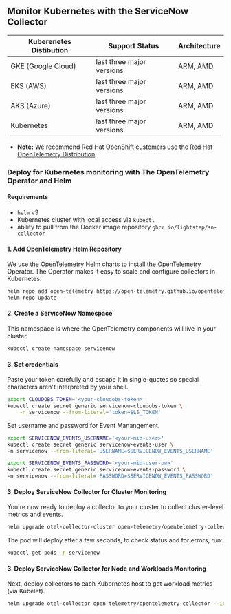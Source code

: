 ## Monitor Kubernetes with the ServiceNow Collector

| Kuberenetes Distibution                        | Support Status            | Architecture |
| ---------------------------------------------- | ------------------------- | ------------ |
| GKE (Google Cloud)                             | last three major versions | ARM, AMD     |
| EKS (AWS)                                      | last three major versions | ARM, AMD     |
| AKS (Azure)                                    | last three major versions | ARM, AMD     |
| Kubernetes                                     | last three major versions | ARM, AMD     |

* **Note:** We recommend Red Hat OpenShift customers use the [Red Hat OpenTelemetry Distribution](https://docs.openshift.com/container-platform/4.12/otel/otel-using.html).

### Deploy for Kubernetes monitoring with The OpenTelemetry Operator and Helm

#### Requirements

* `helm` v3
* Kubernetes cluster with local access via `kubectl`
* ability to pull from the Docker image repository `ghcr.io/lightstep/sn-collector`

#### 1. Add OpenTelemetry Helm Repository

We use the OpenTelemetry Helm charts to install the OpenTelemetry Operator. The Operator makes it easy to scale and configure collectors in Kubernetes.

```sh
helm repo add open-telemetry https://open-telemetry.github.io/opentelemetry-helm-charts
helm repo update
```

#### 2. Create a ServiceNow Namespace

This namespace is where the OpenTelemetry components will live in your cluster.

```sh
kubectl create namespace servicenow
```

#### 3. Set credentials

Paste your token carefully and escape it in single-quotes so special characters aren't interpreted by your shell.

```sh
export CLOUDOBS_TOKEN='<your-cloudobs-token>'
kubectl create secret generic servicenow-cloudobs-token \
    -n servicenow --from-literal='token=$LS_TOKEN'
```

Set username and password for Event Manangement.

```sh
export SERVICENOW_EVENTS_USERNAME='<your-mid-user>'
kubectl create secret generic servicenow-events-user \
-n servicenow --from-literal='USERNAME=$SERVICENOW_EVENTS_USERNAME'

export SERVICENOW_EVENTS_PASSWORD='<your-mid-user-pw>'
kubectl create secret generic servicenow-events-password \
-n servicenow --from-literal='PASSWORD=$SERVICENOW_EVENTS_PASSWORD'
```

#### 3. Deploy ServiceNow Collector for Cluster Monitoring

You're now ready to deploy a collector to your cluster to collect cluster-level metrics and events.

```sh
helm upgrade otel-collector-cluster open-telemetry/opentelemetry-collector --install --namespace servicenow --values https://raw.githubusercontent.com/lightstep/sn-collector/main/collector/config-k8s/values-cluster.yaml
```

The pod will deploy after a few seconds, to check status and for errors, run:

```sh
kubectl get pods -n servicenow
```

#### 3. Deploy ServiceNow Collector for Node and Workloads Monitoring

Next, deploy collectors to each Kubernetes host to get workload metrics (via Kubelet).

```sh
helm upgrade otel-collector open-telemetry/opentelemetry-collector --install --namespace servicenow --values https://raw.githubusercontent.com/lightstep/sn-collector/main/collector/config-k8s/values-node.yaml
```
